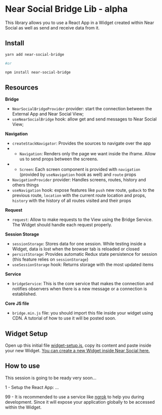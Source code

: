 # Near Social Bridge Lib - alpha

This library allows you to use a React App in a Widget created within Near Social as well as send and receive data from it.

## Install

```sh
yarn add near-social-bridge

#or

npm install near-social-bridge
```

## Resources

**Bridge**

- `NearSocialBridgeProvider` provider: start the connection between the External App and Near Social View;
- `useNearSocialBridge` hook: allow get and send messages to Near Social View;

**Navigation**

- `createStackNavigator`: Provides the sources to navigate over the app
- - `Navigation`: Renders only the page we want inside the iframe. Allow us to send props between the screens.
- - `Screen`: Each screen component is provided with `navigation` (provided by `useNavigation` hook as well) and `route` props
- `NavigationProvider` provider: Handles screens, routes, history and others things
- `useNavigation` hook: expose features like `push` new route, `goBack` to the previous route, `location` with the current route location and props, `history` with the history of all routes visited and their props

**Request**

- `request`: Allow to make requests to the View using the Bridge Service. The Widget should handle each request properly.

**Session Storage**

- `sessionStorage`: Stores data for one session. While testing inside a Widget, data is lost when the browser tab is reloaded or closed
- `persistStorage`: Provides automatic Redux state persistence for session (this feature relies on `sessionStorage`)
- `useSessionStorage` hook: Returns storage with the most updated items

**Service**

- `bridgeService`: This is the core service that makes the connection and notifies observers when there is a new message or a connection is established.

**Core JS file**

- `bridge.min.js` file: you should import this file inside your widget using CDN. A tutorial of how to use it will be posted soon.

## Widget Setup

Open up this initial file [widget-setup.js](./widget-setup.js), copy its content and paste inside your new Widget. [You can create a new Widget inside Near Social here.](https://near.social/#/edit)

## How to use

This session is going to be ready very soon...

1 - Setup the React App: ...

99 - It is recommended to use a service like [ngrok](https://ngrok.com/) to help you during development. Since it will expose your application globally to be accessed within the Widget.
